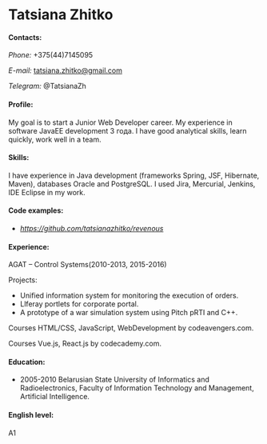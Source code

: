 # Tatsiana Zhitko

#### Contacts:
  *Phone:* +375(44)7145095 

  *E-mail:* tatsiana.zhitko@gmail.com
  
  *Telegram:* @TatsianaZh
  
#### Profile: 
  My goal is to start a Junior Web Developer career. My experience in software JavaEE development 3 года. I have good analytical skills, learn quickly, work well in a  team.
#### Skills: 
  I have experience in Java development (frameworks Spring, JSF, Hibernate, Maven), databases Oracle and PostgreSQL. I used Jira, Mercurial, Jenkins, IDE Eclipse in my work.
#### Сode examples: 
  * *https://github.com/tatsianazhitko/revenous*
#### Experience:
AGAT – Control Systems(2010-2013, 2015-2016) 

Projects: 
* Unified information system for monitoring the execution of orders. 
* Llferay portlets for corporate portal.
* A prototype of a war simulation system using Pitch pRTI and C++.
      
Courses HTML/CSS, JavaScript, WebDevelopment by codeavengers.com.
  
Courses Vue.js, React.js by codecademy.com.
#### Education: 
* 2005-2010 Belarusian State University of Informatics and Radioelectronics, Faculty of Information Technology and Management, Artificial Intelligence.
#### English level: 
  A1
